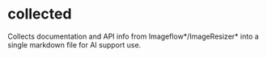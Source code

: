 # collected
Collects documentation and API info from Imageflow*/ImageResizer* into a single markdown file for AI support use.
